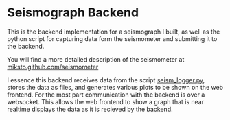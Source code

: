 # Seismograph Backend

This is the backend implementation for a seismograph I built, as well as the python script for capturing data form the seismometer and submitting it to the backend.

You will find a more detailed description of the seismometer at [miksto.github.com/seismometer](https://miksto.github.com/seismometer)

I essence this backend receives data from the script [seism_logger.py](seism_logger.py), stores the data as files, and generates various plots to be shown on the web frontend.
For the most part communication with the backend is over a websocket. This allows the web frontend to show a graph that is near realtime displays the data as it is recieved by the backend.
